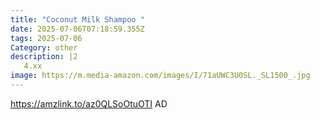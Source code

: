```yaml
---
title: "Coconut Milk Shampoo "
date: 2025-07-06T07:18:59.355Z
tags: 2025-07-06
Category: other
description: |2
   4.xx 
image: https://m.media-amazon.com/images/I/71aUWC3U0SL._SL1500_.jpg
---
```

https://amzlink.to/az0QLSoOtuOTI
AD
